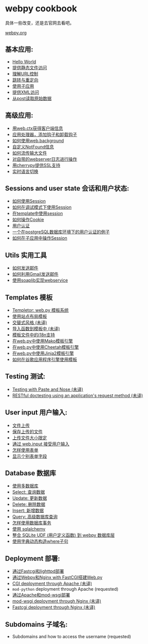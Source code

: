 
# webpy cookbook

具体一些改变，还是去官网去看吧。

[webpy.org](http://webpy.org)

## 基本应用:

*   [Hello World][1]
*   [提供静态文件访问][2]
*   [理解URL控制][3]
*   [跳转与重定向][4]
*   [使用子应用][5]
*   [提供XML访问][6]
*   [从post读取原始数据][7]

## 高级应用:

*   [用web.ctx获得客户端信息][8]
*   [应用处理器，添加钩子和卸载钩子][9]
*   [如何使用web.background][10]
*   [自定义NotFound信息][11]
*   [如何流传输大文件][12]
*   [对自带的webserver日志进行操作][13]
*   [用cherrypy提供SSL支持][14]
*   [实时语言切换][15]

## Sessions and user state 会话和用户状态:

*   [如何使用Session][16]
*   [如何在调试模式下使用Session][17]
*   [在template中使用session][18]
*   [如何操作Cookie][19]
*   [用户认证][20]
*   [一个在postgreSQL数据库环境下的用户认证的例子][21]
*   [如何在子应用中操作Session][22]

## Utils 实用工具

*   [如何发送邮件][23]
*   [如何利用Gmail发送邮件][24]
*   [使用soaplib实现webservice][25]

## Templates 模板

*   [Templetor: web.py 模板系统][26]
*   [使用站点布局模板][27]
*   [交替式风格 (未译)][28]
*   [导入函数到模板中 (未译)][29]
*   [模板文件中的i18n支持][30]
*   [在web.py中使用Mako模板引擎 ][31]
*   [在web.py中使用Cheetah模板引擎][32]
*   [在web.py中使用Jinja2模板引擎][33]
*   [如何在谷歌应用程序引擎使用模板][34]

## Testing 测试:

*   [Testing with Paste and Nose (未译)][35]
*   [RESTful doctesting using an application's request method (未译)][36]

## User input 用户输入:

*   [文件上传][37]
*   [保存上传的文件][38]
*   [上传文件大小限定][39]
*   [通过 web.input 接受用户输入][40]
*   [怎样使用表单][41]
*   [显示个别表单字段][42]

## Database 数据库

*   [使用多数据库][43]
*   [Select: 查询数据][44]
*   [Update: 更新数据 ][45]
*   [Delete: 删除数据][46]
*   [Insert: 新增数据][47]
*   [Query: 高级数据库查询][48]
*   [怎样使用数据库事务][49]
*   [使用 sqlalchemy][50]
*   [整合 SQLite UDF (用户定义函数) 到 webpy 数据库层][51]
*   [使用字典动态构造where子句][52]

## Deployment 部署:

*   [通过Fastcgi和lighttpd部署][53]
*   [通过Webpy和Nginx with FastCGI搭建Web.py][54]
*   [CGI deployment through Apache (未译)][55]
*   `mod-python` deployment through Apache (requested)
*   [通过Apache和mod-wsgi部署][56]
*   [mod-wsgi deployment through Nginx (未译)][57]
*   [Fastcgi deployment through Nginx (未译)][54]

## Subdomains 子域名:

*   Subdomains and how to access the username (requested)

 [1]: helloworld.zh-cn
 [2]: staticfiles.zh-cn
 [3]: url-handling.zh-cn
 [4]: redirect-seeother.zh-cn
 [5]: subapp.zh-cn
 [6]: xmlfiles.zh-cn
 [7]: postbasic.zh-cn
 [8]: ctx.zh-cn
 [9]: application-processors.zh-cn
 [10]: background.zh-cn
 [11]: custom-notfound.zh-cn
 [12]: streaming-large-files.zh-cn
 [13]: logging.zh-cn
 [14]: ssl.zh-cn
 [15]: runtime-language-switch.zh-cn
 [16]: sessions.zh-cn
 [17]: session-with-reloader.zh-cn
 [18]: session-in-template.zh-cn
 [19]: cookies.zh-cn
 [20]: userauth.zh-cn
 [21]: userauthpgsql.zh-cn
 [22]: sessions-with-subapp.zh-cn
 [23]: sendmail.zh-cn
 [24]: sendmail-using-gmail.zh-cn
 [25]: webservice.zh-cn
 [26]: templetor.zh-cn
 [27]: layout-template.zh-cn
 [28]: alternating-style.zh-cn
 [29]: template-import.zh-cn
 [30]: i18n-support-in-template-file.zh-cn
 [31]: template-mako.zh-cn
 [32]: template-cheetah.zh-cn
 [33]: template-jinja.zh-cn
 [34]: templates-on-gae.zh-cn
 [35]: testing-with-paste-and-nose.zh-cn
 [36]: restful-doctesting-using-request.zh-cn
 [37]: fileupload.zh-cn
 [38]: storeupload.zh-cn
 [39]: limiting-upload-size.zh-cn
 [40]: input.zh-cn
 [41]: forms.zh-cn
 [42]: form-fields.zh-cn
 [43]: multidbs.zh-cn
 [44]: select.zh-cn
 [45]: update.zh-cn
 [46]: delete.zh-cn
 [47]: Insert.zh-cn
 [48]: query.zh-cn
 [49]: transactions.zh-cn
 [50]: sqlalchemy.zh-cn
 [51]: sqlite-udf.zh-cn
 [52]: where-dict.zh-cn
 [53]: fastcgi-lighttpd.zh-cn
 [54]: fastcgi-nginx.zh-cn
 [55]: cgi-apache.zh-cn
 [56]: mod-wsgi-apache.zh-cn
 [57]: mod-wsgi-nginx.zh-cn
